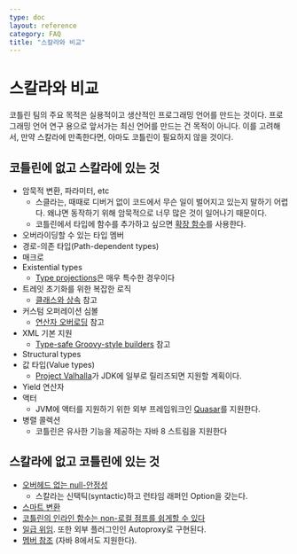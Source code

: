 ```yaml
---
type: doc
layout: reference
category: FAQ
title: "스칼라와 비교"
---
```


# 스칼라와 비교

코틀린 팀의 주요 목적은 실용적이고 생산적인 프로그래밍 언어를 만드는 것이다. 프로그래밍 언어 연구 용으로 앞서가는 최신 언어를 만드는 건 목적이 아니다.
이를 고려해서, 만약 스칼라에 만족한다면, 아마도 코틀린이 필요하지 않을 것이다.

## 코틀린에 없고 스칼라에 있는 것

* 암묵적 변환, 파라미터, etc
    * 스클라는, 때때로 디버거 없이 코드에서 무슨 일이 벌어지고 있는지 말하기 어렵다. 왜냐면 동작하기 위해 암묵적으로 너무 많은 것이 일어나기 때문이다.
    * 코틀린에서 타입에 함수를 추가하고 싶으면 [확장 함수](extensions.html)를 사용한다.
* 오버라이딩할 수 있는 타입 멤버
* 경로-의존 타입(Path-dependent types)
* 매크로
* Existential types
    * [Type projections](generics.html#type-projections)은 매우 특수한 경우이다
* 트레잇 초기화를 위한 복잡한 로직
    * [클래스와 상속](classes.html) 참고
* 커스텀 오퍼레이션 심볼
    * [연산자 오버로딩](operator-overloading.html) 참고
* XML 기본 지원
    * [Type-safe Groovy-style builders](type-safe-builders.html) 참고
* Structural types
* 값 타입(Value types)
    * [Project Valhalla](http://openjdk.java.net/projects/valhalla/)가 JDK에 일부로 릴리즈되면 지원할 계획이다.
* Yield 연산자
* 액터
    * JVM에 액터를 지원하기 위한 외부 프레임워크인 [Quasar](http://www.paralleluniverse.co/quasar/)를 지원한다.
* 병렬 콜렉션
    * 코틀린은 유사한 기능을 제공하는 자바 8 스트림을 지원한다

## 스칼라에 없고 코틀린에 있는 것

* [오버헤드 없는 null-안정성](null-safety.html)
    * 스칼라는 신택틱(syntactic)하고 런타임 래퍼인 Option을 갖는다.
* [스마트 변환](typecasts.html)
* [코틀린의 인라인 함수는 non-로컬 점프를 쉽게할 수 있다](inline-functions.html#inline-functions)
* [일급 위임](delegation.html). 또한 외부 플러그인인 Autoproxy로 구현된다.
* [멤버 참조](reflection.html#function-references) (자바 8에서도 지원한다).
